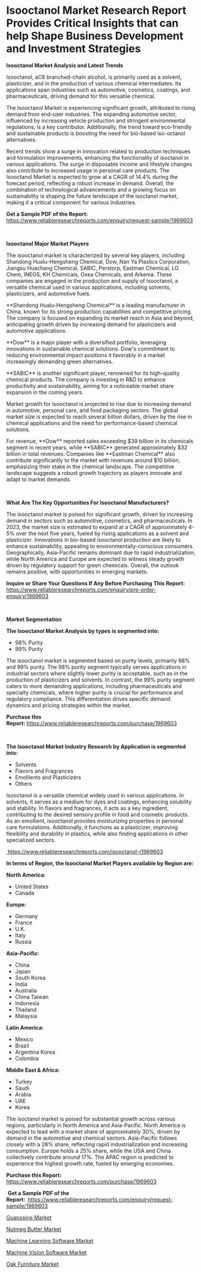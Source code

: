 <p><h1>Isooctanol Market Research Report Provides Critical Insights that can help Shape Business Development and Investment Strategies</h1></p><p><strong>Isooctanol Market Analysis and Latest Trends</strong></p>
<p><p>Isooctanol, aC8 branched-chain alcohol, is primarily used as a solvent, plasticizer, and in the production of various chemical intermediates. Its applications span industries such as automotive, cosmetics, coatings, and pharmaceuticals, driving demand for this versatile chemical.</p><p>The Isooctanol Market is experiencing significant growth, attributed to rising demand from end-user industries. The expanding automotive sector, influenced by increasing vehicle production and stringent environmental regulations, is a key contributor. Additionally, the trend toward eco-friendly and sustainable products is boosting the need for bio-based iso-octanol alternatives.</p><p>Recent trends show a surge in innovation related to production techniques and formulation improvements, enhancing the functionality of isoctanol in various applications. The surge in disposable income and lifestyle changes also contribute to increased usage in personal care products. The Isooctanol Market is expected to grow at a CAGR of 14.4% during the forecast period, reflecting a robust increase in demand. Overall, the combination of technological advancements and a growing focus on sustainability is shaping the future landscape of the isoctanol market, making it a critical component for various industries.</p></p>
<p><strong>Get a Sample PDF of the Report:&nbsp;</strong> <a href="https://www.reliableresearchreports.com/enquiry/request-sample/1969603?utm_campaign=83&utm_medium=2&utm_source=Github&utm_content=ia&utm_term=14112024&utm_id=isooctanol">https://www.reliableresearchreports.com/enquiry/request-sample/1969603</a></p>
<p>&nbsp;</p>
<p><strong>Isooctanol Major Market Players</strong></p>
<p><p>The isooctanol market is characterized by several key players, including Shandong Hualu-Hengsheng Chemical, Dow, Nan Ya Plastics Corporation, Jiangsu Huachang Chemical, SABIC, Perstorp, Eastman Chemical, LG Chem, INEOS, KH Chemicals, Oxea Chemicals, and Arkema. These companies are engaged in the production and supply of isooctanol, a versatile chemical used in various applications, including solvents, plasticizers, and automotive fuels.</p><p>**Shandong Hualu-Hengsheng Chemical** is a leading manufacturer in China, known for its strong production capabilities and competitive pricing. The company is focused on expanding its market reach in Asia and beyond, anticipating growth driven by increasing demand for plasticizers and automotive applications.</p><p>**Dow** is a major player with a diversified portfolio, leveraging innovations in sustainable chemical solutions. Dow's commitment to reducing environmental impact positions it favorably in a market increasingly demanding green alternatives.</p><p>**SABIC** is another significant player, renowned for its high-quality chemical products. The company is investing in R&D to enhance productivity and sustainability, aiming for a noticeable market share expansion in the coming years.</p><p>Market growth for isooctanol is projected to rise due to increasing demand in automotive, personal care, and food packaging sectors. The global market size is expected to reach several billion dollars, driven by the rise in chemical applications and the need for performance-based chemical solutions.</p><p>For revenue, **Dow** reported sales exceeding $39 billion in its chemicals segment in recent years, while **SABIC** generated approximately $32 billion in total revenues. Companies like **Eastman Chemical** also contribute significantly to the market with revenues around $10 billion, emphasizing their stake in the chemical landscape. The competitive landscape suggests a robust growth trajectory as players innovate and adapt to market demands.</p></p>
<p>&nbsp;</p>
<p><strong>What Are The Key Opportunities For Isooctanol Manufacturers?</strong></p>
<p><p>The isooctanol market is poised for significant growth, driven by increasing demand in sectors such as automotive, cosmetics, and pharmaceuticals. In 2023, the market size is estimated to expand at a CAGR of approximately 4-5% over the next five years, fueled by rising applications as a solvent and plasticizer. Innovations in bio-based isooctanol production are likely to enhance sustainability, appealing to environmentally-conscious consumers. Geographically, Asia-Pacific remains dominant due to rapid industrialization, while North America and Europe are expected to witness steady growth driven by regulatory support for green chemicals. Overall, the outlook remains positive, with opportunities in emerging markets.</p></p>
<p><strong>Inquire or Share Your Questions If Any Before Purchasing This Report:</strong> <a href="https://www.reliableresearchreports.com/enquiry/pre-order-enquiry/1969603?utm_campaign=83&utm_medium=2&utm_source=Github&utm_content=ia&utm_term=14112024&utm_id=isooctanol">https://www.reliableresearchreports.com/enquiry/pre-order-enquiry/1969603</a></p>
<p>&nbsp;</p>
<p><strong>Market Segmentation</strong></p>
<p><strong>The Isooctanol Market Analysis by types is segmented into:</strong></p>
<p><ul><li>98% Purity</li><li>99% Purity</li></ul></p>
<p><p>The isooctanol market is segmented based on purity levels, primarily 98% and 99% purity. The 98% purity segment typically serves applications in industrial sectors where slightly lower purity is acceptable, such as in the production of plasticizers and solvents. In contrast, the 99% purity segment caters to more demanding applications, including pharmaceuticals and specialty chemicals, where higher purity is crucial for performance and regulatory compliance. This differentiation drives specific demand dynamics and pricing strategies within the market.</p></p>
<p><strong>Purchase this Report:&nbsp;</strong><a href="https://www.reliableresearchreports.com/purchase/1969603?utm_campaign=83&utm_medium=2&utm_source=Github&utm_content=ia&utm_term=14112024&utm_id=isooctanol">https://www.reliableresearchreports.com/purchase/1969603</a></p>
<p>&nbsp;</p>
<p><strong>The Isooctanol Market Industry Research by Application is segmented into:</strong></p>
<p><ul><li>Solvents</li><li>Flavors and Fragrances</li><li>Emollients and Plasticizers</li><li>Others</li></ul></p>
<p><p>Isooctanol is a versatile chemical widely used in various applications. In solvents, it serves as a medium for dyes and coatings, enhancing solubility and stability. In flavors and fragrances, it acts as a key ingredient, contributing to the desired sensory profile in food and cosmetic products. As an emollient, isooctanol provides moisturizing properties in personal care formulations. Additionally, it functions as a plasticizer, improving flexibility and durability in plastics, while also finding applications in other specialized sectors.</p></p>
<p><a href="https://www.reliableresearchreports.com/isooctanol-r1969603?utm_campaign=83&utm_medium=2&utm_source=Github&utm_content=ia&utm_term=14112024&utm_id=isooctanol">&nbsp;https://www.reliableresearchreports.com/isooctanol-r1969603</a></p>
<p><strong>In terms of Region, the Isooctanol Market Players available by Region are:</strong></p>
<p>
    <p> <strong> North America: </strong>
        <ul>
            <li>United States</li>
            <li>Canada</li>
        </ul>
        </p> 
    <p> <strong> Europe: </strong>
        <ul>
            <li>Germany</li>
            <li>France</li>
            <li>U.K.</li>
            <li>Italy</li>
            <li>Russia</li>
        </ul>
        </p> 
    <p> <strong> Asia-Pacific: </strong>
        <ul>
            <li>China</li>
            <li>Japan</li>
            <li>South Korea</li>
            <li>India</li>
            <li>Australia</li>
            <li>China Taiwan</li>
            <li>Indonesia</li>
            <li>Thailand</li>
            <li>Malaysia</li>
        </ul>
        </p> 
    <p> <strong> Latin America: </strong>
        <ul>
            <li>Mexico</li>
            <li>Brazil</li>
            <li>Argentina Korea</li>
            <li>Colombia</li>
        </ul>
        </p> 
    <p> <strong> Middle East & Africa: </strong>
        <ul>
            <li>Turkey</li>
            <li>Saudi</li>
            <li>Arabia</li>
            <li>UAE</li>
            <li>Korea</li>
        </ul>
    </p>
    </p>
<p><p>The isoctanol market is poised for substantial growth across various regions, particularly in North America and Asia-Pacific. North America is expected to lead with a market share of approximately 30%, driven by demand in the automotive and chemical sectors. Asia-Pacific follows closely with a 28% share, reflecting rapid industrialization and increasing consumption. Europe holds a 25% share, while the USA and China collectively contribute around 17%. The APAC region is predicted to experience the highest growth rate, fueled by emerging economies.</p></p>
<p><strong>Purchase this Report: </strong><a href="https://www.reliableresearchreports.com/purchase/1969603?utm_campaign=83&utm_medium=2&utm_source=Github&utm_content=ia&utm_term=14112024&utm_id=isooctanol">https://www.reliableresearchreports.com/purchase/1969603</a></p>
<p>&nbsp;<strong>Get a Sample PDF of the Report:&nbsp;&nbsp;</strong><a href="https://www.reliableresearchreports.com/enquiry/request-sample/1969603?utm_campaign=83&utm_medium=2&utm_source=Github&utm_content=ia&utm_term=14112024&utm_id=isooctanol">https://www.reliableresearchreports.com/enquiry/request-sample/1969603</a></p>
<p><strong></strong></p>
<p><p><a href="https://github.com/mharielmesa/Market-Research-Report-List-5/blob/main/guanosine-market.md?utm_campaign=83&utm_medium=2&utm_source=Github&utm_content=ia&utm_term=14112024&utm_id=isooctanol">Guanosine Market</a></p><p><a href="https://www.linkedin.com/pulse/global-nutmeg-butter-market-size-trends-analysis-regional-cfjec?utm_campaign=83&utm_medium=2&utm_source=Github&utm_content=ia&utm_term=14112024&utm_id=isooctanol">Nutmeg Butter Market</a></p><p><a href="https://issuu.com/reportprime-2/docs/machine-learning-software-market-si_73ac8e4c0fdba9?utm_campaign=83&utm_medium=2&utm_source=Github&utm_content=ia&utm_term=14112024&utm_id=isooctanol">Machine Learning Software Market</a></p><p><a href="https://issuu.com/reportprime-2/docs/machine-vision-software-market-size_cc272c4faa31ca?utm_campaign=83&utm_medium=2&utm_source=Github&utm_content=ia&utm_term=14112024&utm_id=isooctanol">Machine Vision Software Market</a></p><p><a href="https://www.linkedin.com/pulse/global-oak-furniture-market-analysis-key-trends-future-projections-5d7kc?utm_campaign=83&utm_medium=2&utm_source=Github&utm_content=ia&utm_term=14112024&utm_id=isooctanol">Oak Furniture Market</a></p></p>